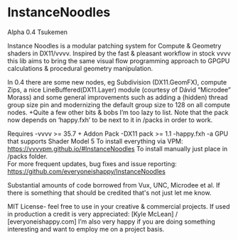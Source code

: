 # InstanceNoodles
Alpha 0.4 Tsukemen

Instance Noodles is a modular patching system for Compute & Geometry shaders in DX11/vvvv. Inspired by the fast & pleasant workflow in stock vvvv this lib aims to bring the same visual flow programming approach to GPGPU calculations & procedural geometry manipulation.

In 0.4 there are some new nodes, eg Subdivision (DX11.GeomFX), compute Zips, a nice LineBuffered(DX11.Layer) module (courtesy of Dávid “Microdee” Morass) and some general improvements such as adding a (hidden) thread group size pin and modernizing the default group size to 128 on all compute nodes.  +Quite a few other bits & bobs I’m too lazy to list.  Note that the pack now depends on ‘happy.fxh’ to be next to it in /packs in order to work.

Requires 
-vvvv >= 35.7 + Addon Pack
-DX11 pack >= 1.1
-happy.fxh
-a GPU that supports Shader Model 5
To install everything via VPM: https://vvvvpm.github.io/#InstanceNoodles
To install manually just place in /packs folder.  
For more frequent updates, bug fixes and issue reporting: https://github.com/everyoneishappy/InstanceNoodles

Substantial amounts of code borrowed from Vux, UNC, Microdee et al. If there is something that should be credited that's not just let me know.

MIT License- feel free to use in your creative & commercial projects.  If used in production a credit is very appreciated: 
[Kyle McLean] / [everyoneishappy.com]
I’m also very happy if you are doing something interesting and want to employ me on a project basis.


